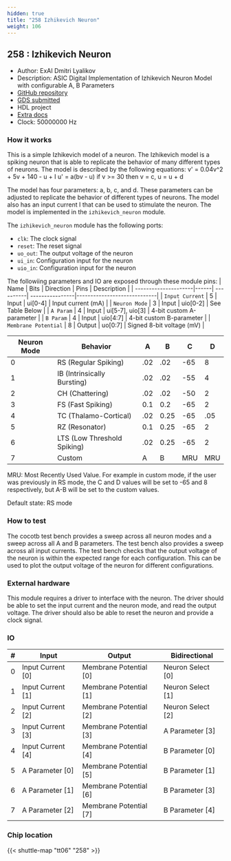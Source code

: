 ```yaml
---
hidden: true
title: "258 Izhikevich Neuron"
weight: 106
---
```


## 258 : Izhikevich Neuron

* Author: ExAI Dmitri Lyalikov
* Description: ASIC Digital Implementation of Izhikevich Neuron Model with configurable A, B Parameters
* [GitHub repository](https://github.com/existential-ai/izhekevich_neuron)
* [GDS submitted](https://github.com/existential-ai/izhekevich_neuron/actions/runs/8747719978)
* HDL project
* [Extra docs](None)
* Clock: 50000000 Hz

<!---

This file is used to generate your project datasheet. Please fill in the information below and delete any unused
sections.

You can also include images in this folder and reference them in the markdown. Each image must be less than
512 kb in size, and the combined size of all images must be less than 1 MB.
-->


### How it works

This is a simple Izhikevich model of a neuron. The Izhikevich model is a spiking neuron that is able to replicate the behavior of many different types of neurons. The model is described by the following equations:
v' = 0.04v^2 + 5v + 140 - u + I
u' = a(bv - u)
if v >= 30 then v = c, u = u + d

The model has four parameters: a, b, c, and d. These parameters can be adjusted to replicate the behavior of different types of neurons. The model also has an input current I that can be used to stimulate the neuron. The model is implemented in the `izhikevich_neuron` module.

The `izhikevich_neuron` module has the following ports:

- `clk`: The clock signal
- `reset`: The reset signal
- `uo_out`: The output voltage of the neuron
- `ui_in`: Configuration input for the neuron
- `uio_in`: Configuration input for the neuron

The followiing parameters and IO are exposed through these module pins:
| Name                 | Bits | Direction | Pins            | Description                 |
| ---------------------|------| ----------| ----------------|-----------------------------|
| `Input Current`      | 5    | Input     | ui[0-4]         | Input current (mA)          |
| `Neuron Mode`        | 3    | Input     | uio[0-2]        | See Table Below             |
| `A Param`            | 4    | Input     | ui[5-7], uio[3] | 4-bit custom A-parameter    |
| `B Param`            | 4    | Input     | uio[4:7]        | 4-bit custom B-parameter    |
| `Membrane Potential` | 8    | Output    | uo[0:7]         | Signed 8-bit voltage (mV)   |

| Neuron Mode | Behavior                    | A   | B    | C   | D   |
| ----------- | --------------------------- | --- | ---- | --- | --- |
| 0           | RS (Regular Spiking)        | .02 | .02  | -65 | 8   |
| 1           | IB (Intrinsically Bursting) | .02 | .02  | -55 | 4   |
| 2           | CH (Chattering)             | .02 | .02  | -50 | 2   |
| 3           | FS (Fast Spiking)           | 0.1 | 0.2  | -65 | 2   |
| 4           | TC (Thalamo-Cortical)       | .02 | 0.25 | -65 | .05 |
| 5           | RZ (Resonator)              | 0.1 | 0.25 | -65 | 2   |
| 6           | LTS (Low Threshold Spiking) | .02 | 0.25 | -65 | 2   |
| 7           | Custom                      | A   | B    | MRU | MRU |

MRU: Most Recently Used Value. For example in custom mode, if the user was previously in RS mode, the C and D values will be set to -65 and 8 respectively, but A-B will be set to the custom values.

Default state: RS mode

### How to test

The cocotb test bench provides a sweep across all neuron modes and a sweep across all A and B parameters. The test bench also provides a sweep across all input currents. The test bench checks that the output voltage of the neuron is within the expected range for each configuration. This can be used to plot the output voltage of the neuron for different configurations.

### External hardware

This module requires a driver to interface with the neuron. The driver should be able to set the input current and the neuron mode, and read the output voltage. The driver should also be able to reset the neuron and provide a clock signal.


### IO

| # | Input          | Output         | Bidirectional   |
| - | -------------- | -------------- | --------------- |
| 0 | Input Current [0] | Membrane Potential [0] | Neuron Select [0] |
| 1 | Input Current [1] | Membrane Potential [1] | Neuron Select [1] |
| 2 | Input Current [2] | Membrane Potential [2] | Neuron Select [2] |
| 3 | Input Current [3] | Membrane Potential [3] | A Parameter [3] |
| 4 | Input Current [4] | Membrane Potential [4] | B Parameter [0] |
| 5 | A Parameter [0] | Membrane Potential [5] | B Parameter [1] |
| 6 | A Parameter [1] | Membrane Potential [6] | B Parameter [3] |
| 7 | A Parameter [2] | Membrane Potential [7] | B Parameter [4] |

### Chip location

{{< shuttle-map "tt06" "258" >}}
